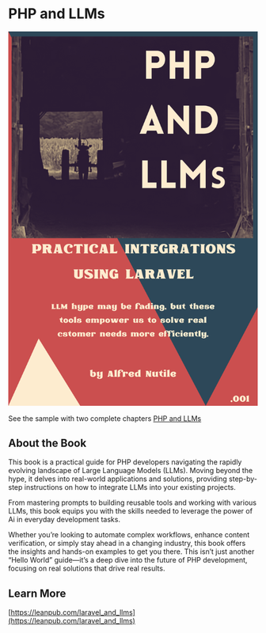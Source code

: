 # PHP and LLMs


![Cover Image](book/PHP_and_LLMs.png)

See the sample with two complete chapters
[PHP and LLMs](https://github.com/alnutile/php-llms/blob/main/book/PHP_LLMs_001.pdf)


## About the Book

This book is a practical guide for PHP developers navigating the rapidly evolving landscape of Large Language Models (LLMs). Moving beyond the hype, it delves into real-world applications and solutions, providing step-by-step instructions on how to integrate LLMs into your existing projects.

From mastering prompts to building reusable tools and working with various LLMs, this book equips you with the skills needed to leverage the power of Ai in everyday development tasks.

Whether you’re looking to automate complex workflows, enhance content verification, or simply stay ahead in a changing industry, this book offers the insights and hands-on examples to get you there. This isn’t just another “Hello World” guide—it’s a deep dive into the future of PHP development, focusing on real solutions that drive real results.




## Learn More 
[https://leanpub.com/laravel_and_llms](https://leanpub.com/laravel_and_llms)
